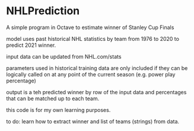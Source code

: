 # NHLPrediction
A simple program in Octave to estimate winner of Stanley Cup Finals

model uses past historical NHL statistics by team from 1976 to 2020 to predict 2021 winner.

input data can be updated from NHL.com/stats

parameters used in historical training data are only included if they can be logically called on at any point of the current season (e.g. power play percentage)

output is a teh predicted winner by row of the input data and percentages that can be matched up to each team.

this code is for my own learning purposes.

to do: learn how to extract winner and list of teams (strings) from data.
